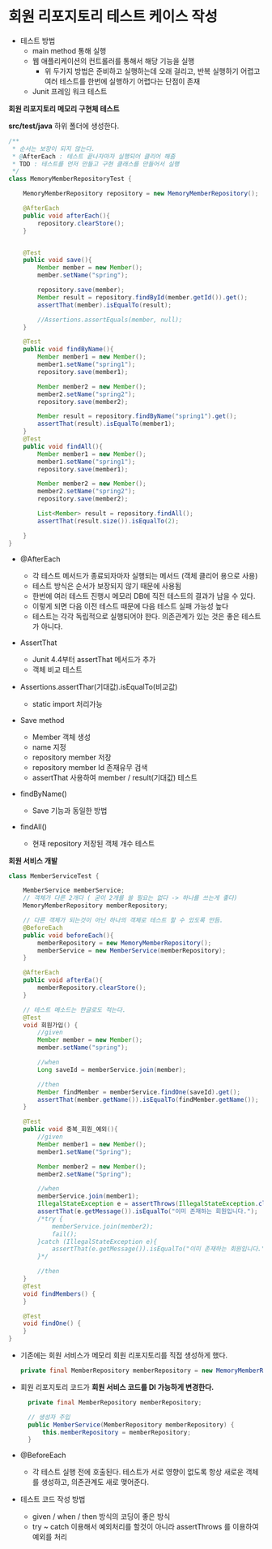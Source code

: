 # 회원 리포지토리 테스트 케이스 작성

* 테스트 방법
    - main method 통해 실행
    - 웹 애플리케이션의 컨트롤러를 통해서 해당 기능을 실행
        + 위 두가지 방법은 준비하고 실행하는데 오래 걸리고, 반복 실행하기 어렵고 여러 테스트를 한번에 실행하기 어렵다는 단점이 존재
    - Junit 프레임 워크 테스트


**회원 리포지토리 메모리 구현체 테스트**

**src/test/java** 하위 폴더에 생성한다.

```java
/**
 * 순서는 보장이 되지 않는다.
 * @AfterEach : 테스트 끝나자마자 실행되어 클리어 해줌
 * TDD : 테스트를 먼저 만들고 구현 클래스를 만들어서 실행
 */
class MemoryMemberRepositoryTest {

    MemoryMemberRepository repository = new MemoryMemberRepository();

    @AfterEach
    public void afterEach(){
        repository.clearStore();
    }


    @Test
    public void save(){
        Member member = new Member();
        member.setName("spring");

        repository.save(member);
        Member result = repository.findById(member.getId()).get();
        assertThat(member).isEqualTo(result);

        //Assertions.assertEquals(member, null);
    }

    @Test
    public void findByName(){
        Member member1 = new Member();
        member1.setName("spring1");
        repository.save(member1);

        Member member2 = new Member();
        member2.setName("spring2");
        repository.save(member2);

        Member result = repository.findByName("spring1").get();
        assertThat(result).isEqualTo(member1);
    }
    @Test
    public void findAll(){
        Member member1 = new Member();
        member1.setName("spring1");
        repository.save(member1);

        Member member2 = new Member();
        member2.setName("spring2");
        repository.save(member2);

        List<Member> result = repository.findAll();
        assertThat(result.size()).isEqualTo(2);

    }
}
```


- @AfterEach
    + 각 테스트 메서드가 종료되자마자 실행되는 메서드 (객체 클리어 용으로 사용)
    + 테스트 방식은 순서가 보장되지 않기 때문에 사용됨
    + 한번에 여러 테스트 진행시 메모리 DB에 직전 테스트의 결과가 남을 수 있다.
    + 이렇게 되면 다음 이전 테스트 때문에 다음 테스트 실패 가능성 높다
    + 테스트는 각각 독립적으로 실행되어야 한다. 의존관계가 있는 것은 좋은 테스트가 아니다.


- AssertThat
    + Junit 4.4부터 assertThat 메서드가 추가
    + 객체 비교 테스트


- Assertions.assertThar(기대값).isEqualTo(비교값)
    + static import 처리가능


- Save method
    + Member 객체 생성
    + name 지정
    + repository member 저장
    + repository member Id 존재유무 검색
    + assertThat 사용하여 member / result(기대값)  테스트


- findByName()
    + Save 기능과 동일한 방법


- findAll()
    + 현재 repository 저장된 객체 개수 테스트

**회원 서비스 개발**
```java
class MemberServiceTest {

    MemberService memberService;
    // 객체가 다른 2개다 ( 굳이 2개를 쓸 필요는 없다 -> 하나를 쓰는게 좋다)
    MemoryMemberRepository memberRepository;

    // 다른 객체가 되는것이 아닌 하나의 객체로 테스트 할 수 있도록 만듬.
    @BeforeEach
    public void beforeEach(){
        memberRepository = new MemoryMemberRepository();
        memberService = new MemberService(memberRepository);
    }

    @AfterEach
    public void afterEa(){
        memberRepository.clearStore();
    }

    // 테스트 메소드는 한글로도 적는다.
    @Test
    void 회원가입() {
        //given
        Member member = new Member();
        member.setName("spring");

        //when
        Long saveId = memberService.join(member);

        //then
        Member findMember = memberService.findOne(saveId).get();
        assertThat(member.getName()).isEqualTo(findMember.getName());
    }

    @Test
    public void 중복_회원_예외(){
        //given
        Member member1 = new Member();
        member1.setName("Spring");

        Member member2 = new Member();
        member2.setName("Spring");

        //when
        memberService.join(member1);
        IllegalStateException e = assertThrows(IllegalStateException.class, () -> memberService.join(member2));
        assertThat(e.getMessage()).isEqualTo("이미 존재하는 회원입니다.");
        /*try {
            memberService.join(member2);
            fail();
        }catch (IllegalStateException e){
            assertThat(e.getMessage()).isEqualTo("이미 존재하는 회원입니다.");
        }*/

        //then
    }
    @Test
    void findMembers() {
    }

    @Test
    void findOne() {
    }
}
```

- 기존에는 회원 서비스가 메모리 회원 리포지토리를 직접 생성하게 했다.
  ```java
  private final MemberRepository memberRepository = new MemoryMemberRepository();
  ```
- 회원 리포지토리 코드가 **회원 서비스 코드를 DI 가능하게 변경한다.**
  ```java
    private final MemberRepository memberRepository;

    // 생성자 주입
    public MemberService(MemberRepository memberRepository) {
        this.memberRepository = memberRepository;
    }
  ```
- @BeforeEach
    + 각 테스트 실행 전에 호출된다. 테스트가 서로 영향이 없도록 항상 새로운 객체를 생성하고, 의존관계도 새로 맺어준다.

- 테스트 코드 작성 방법
    + given / when / then 방식의 코딩이 좋은 방식
    + try ~ catch 이용해서 예외처리를 할것이 아니라 assertThrows 를 이용하여 예외를 처리
 
